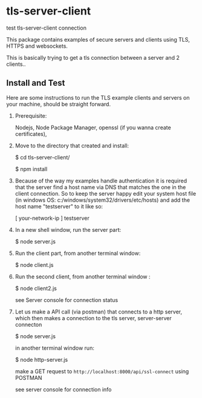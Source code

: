 # tls-server-client
test  tls-server-client connection 

This package contains examples of secure servers and clients using TLS, HTTPS and websockets.

This is basically trying to get a tls connection between a server and 2 clients..

Install and Test
--------------------------------

Here are some instructions to run the TLS example clients and servers on your machine, should be straight forward.

1) Prerequisite:

	Nodejs, Node Package Manager, openssl (if you wanna create certificates), 


2) Move to the directory that created and install:

    $ cd tls-server-client/
    
    $ npm install
 

3) Because of the way my examples handle authentication it is required that the server find a host name via DNS that
matches the one in the client connection. So to keep the server happy edit your system host file  (in windows OS: c:/windows/system32/drivers/etc/hosts)  and add the
host name "testserver" to it like so:

    [ your-network-ip ]    testserver


4) In a new shell window, run the server part:

    $ node server.js


5) Run the client part, from another terminal window:

    $ node client.js


6) Run the second client, from another terminal window :

    $ node client2.js

    see Server console for connection status


7) Let us make a API call (via postman) that connects to a http server, which then makes a connection to the tls server, server-server connecton

    $ node server.js

	in another terminal window run:

	$ node http-server.js
	
	make a GET request to `http://localhost:8000/api/ssl-connect` using POSTMAN

	see server console for connection info

    